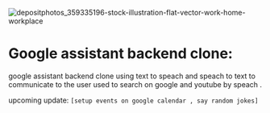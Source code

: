 ![depositphotos_359335196-stock-illustration-flat-vector-work-home-workplace](https://user-images.githubusercontent.com/59618586/105712602-b2e7e200-5f22-11eb-86d4-fdbd2af329d6.jpg)

# Google assistant backend clone:
google assistant backend clone using text to speach and speach to text to communicate to the user used to search on google and youtube by speach .

upcoming update:
`[setup events on google calendar , say random jokes]`

